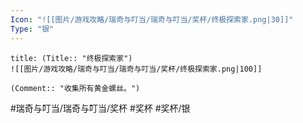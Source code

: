 ```yaml
---
Icon: "![[图片/游戏攻略/瑞奇与叮当/瑞奇与叮当/奖杯/终极探索家.png|30]]"
Type: "银"
---
```

```ad-common-silver-trophy
title: (Title:: "终极探索家")
![[图片/游戏攻略/瑞奇与叮当/瑞奇与叮当/奖杯/终极探索家.png|100]]

(Comment:: "收集所有黄金螺丝。")
```

#瑞奇与叮当/瑞奇与叮当/奖杯 #奖杯 #奖杯/银

